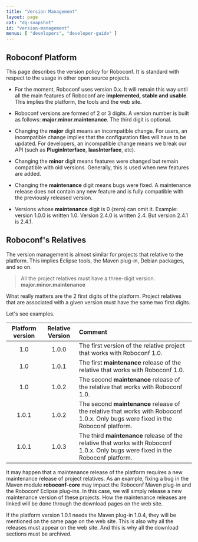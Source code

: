 ```yaml
---
title: "Version Management"
layout: page
cat: "dg-snapshot"
id: "version-management"
menus: [ "developers", "developer-guide" ]
---
```


## Roboconf Platform

This page describes the version policy for Roboconf.
It is standard with respect to the usage in other open source projects.

* For the moment, Roboconf uses version 0.x.
It will remain this way until all the main features of Roboconf are **implemented, stable and usable**.
This implies the platform, the tools and the web site.

* Roboconf versions are formed of 2 or 3 digits.
A version number is built as follows: **major**.**minor**.**maintenance**. The third digit is optional.

* Changing the **major** digit means an incompatible change.
For users, an incompatible change implies that the configuration files will have to be updated.
For developers, an incompatible change means we break our API (such as **PluginInterface**, **IaasInterface**, etc).

* Changing the **minor** digit means features were changed but remain compatible with old versions.
Generally, this is used when new features are added.

* Changing the **maintenance** digit means bugs were fixed.
A maintenance release does not contain any new feature and is fully compatible with the previously released version.

* Versions whose **maintenance** digit is 0 (zero) can omit it.
Example: version 1.0.0 is written 1.0. Version 2.4.0 is written 2.4. But version 2.4.1 is 2.4.1.


## Roboconf's Relatives

The version management is almost similar for projects that relative to the platform.
This implies Eclipse tools, the Maven plug-in, Debian packages, and so on.

> All the project relatives must have a three-digit version.
> **major.minor.maintenance**

What really matters are the 2 first digits of the platform.
Project relatives that are associated with a given version must have the same two first digits.

Let's see examples.

| Platform version | Relative Version | Comment |
| :---: | :---: | :--- |
| 1.0 | 1.0.0 | The first version of the relative project that works with Roboconf 1.0. |
| 1.0 | 1.0.1 | The first **maintenance** release of the relative that works with Roboconf 1.0. |
| 1.0 | 1.0.2 | The second **maintenance** release of the relative that works with Roboconf 1.0. |
| 1.0.1 | 1.0.2 | The second **maintenance** release of the relative that works with Roboconf 1.0.x. Only bugs were fixed in the Roboconf platform. |
| 1.0.1 | 1.0.3 | The third **maintenance** release of the relative that works with Roboconf 1.0.x. Only bugs were fixed in the Roboconf platform. |

It may happen that a maintenance release of the platform requires a new maintenance release of project relatives.
As an example, fixing a bug in the Maven module **roboconf-core** may impact the Roboconf Maven plug-in and the Roboconf Eclipse plug-ins.
In this case, we will simply release a new maintenance version of these projects. How the maintenance releases are linked will be done
through the download pages on the web site.

If the platform version 1.0.1 needs the Maven plug-in 1.0.4, they will be mentioned on the same page on the web site.
This is also why all the releases must appear on the web site. And this is why all the download sections must be archived.

